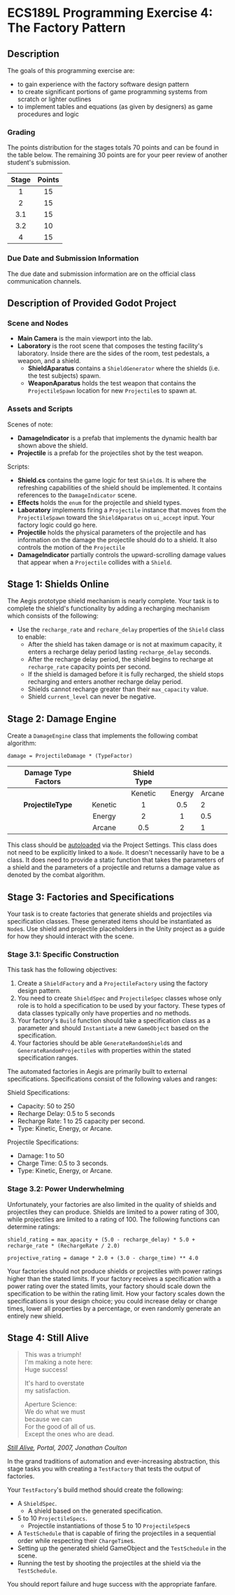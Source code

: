 # ECS189L Programming Exercise 4: The Factory Pattern

## Description

The goals of this programming exercise are:
* to gain experience with the factory software design pattern
* to create significant portions of game programming systems from scratch or lighter outlines
* to implement tables and equations (as given by designers) as game procedures and logic

### Grading
The points distribution for the stages totals 70 points and can be found in the table below. The remaining 30 points are for your peer review of another student's submission.

| Stage | Points |
|:-----:|:------:|
|  1    |   15   |
|  2    |   15   |
|  3.1  |   15   |
|  3.2  |   10   |
|  4    |   15   |


### Due Date and Submission Information

The due date and submission information are on the official class communication channels.

## Description of Provided Godot Project 

### Scene and Nodes

* **Main Camera** is the main viewport into the lab.
* **Laboratory** is the root scene that composes the testing facility's laboratory. Inside there are the sides of the room, test pedestals, a weapon, and a shield. 
  * **ShieldAparatus** contains a `ShieldGenerator` where the shields (i.e. the test subjects) spawn.
  * **WeaponAparatus** holds the test weapon that contains the `ProjectileSpawn` location for new `Projectile`s to spawn at.

### Assets and Scripts

Scenes of note:  
* **DamageIndicator** is a prefab that implements the dynamic health bar shown above the shield.
* **Projectile** is a prefab for the projectiles shot by the test weapon.

Scripts: 
* **Shield.cs** contains the game logic for test `Shield`s. It is where the refreshing capabilities of the shield should be implemented. It contains references to the `DamageIndicator` scene.
* **Effects** holds the `enum` for the projectile and shield types.
* **Laboratory** implements firing a `Projectile` instance that moves from the `ProjectileSpawn` toward the `ShieldAparatus` on `ui_accept` input. Your factory logic could go here.
* **Projectile** holds the physical parameters of the projectile and has information on the damage the projectile should do to a shield. It also controls the motion of the `Projectile`
* **DamageIndicator** partially controls the upward-scrolling damage values that appear when a `Projectile` collides with a `Shield`.

## Stage 1: Shields Online

The Aegis prototype shield mechanism is nearly complete. Your task is to complete the shield's functionality by adding a recharging mechanism which consists of the following:
* Use the `recharge_rate` and `rechare_delay` properties of the `Shield` class to enable:
  * After the shield has taken damage or is not at maximum capacity, it enters a recharge delay period lasting `recharge_delay` seconds.
  * After the recharge delay period, the shield begins to recharge at `recharge_rate` capacity points per second.
  * If the shield is damaged before it is fully recharged, the shield stops recharging and enters another recharge delay period.
  * Shields cannot recharge greater than their `max_capacity` value.
  * Shield `current_level` can never be negative.

## Stage 2: Damage Engine

Create a `DamageEngine` class that implements the following combat algorithm:

`damage = ProjectileDamage * (TypeFactor)`

| Damage Type Factors |         | Shield Type |        |        |
|:-------------------:|:-------:|:-----------:|:------:|--------|
|                     |         |   Kenetic   | Energy | Arcane |
|  **ProjectileType** | Kenetic |      1      |   0.5  |    2   |
|                     |  Energy |      2      |    1   |   0.5  |
|                     |  Arcane |     0.5     |    2   |    1   |

This class should be [autoloaded](https://docs.godotengine.org/en/stable/tutorials/scripting/singletons_autoload.html) via the Project Settings. This class does not need to be explicitly linked to a `Node`. It doesn't necessarily have to be a class. It does need to provide a static function that takes the parameters of a shield and the parameters of a projectile and returns a damage value as denoted by the combat algorithm. 

## Stage 3: Factories and Specifications

Your task is to create factories that generate shields and projectiles via specification classes. These generated items should be instantiated as `Node`s. Use shield and projectile placeholders in the Unity project as a guide for how they should interact with the scene. 

### Stage 3.1: Specific Construction

This task has the following objectives:
1. Create a `ShieldFactory` and a `ProjectileFactory` using the factory design pattern.
2. You need to create `ShieldSpec` and `ProjectileSpec` classes whose only role is to hold a specification to be used by your factory. These types of data classes typically only have properties and no methods.
3. Your factory's `Build` function should take a specification class as a parameter and should `Instantiate` a new `GameObject` based on the specification.
4. Your factories should be able `GenerateRandomShield`s and `GenerateRandomProjectile`s with properties within the stated specification ranges.

The automated factories in Aegis are primarily built to external specifications. Specifications consist of the following values and ranges:

Shield Specifications:
* Capacity: 50 to 250
* Recharge Delay: 0.5 to 5 seconds
* Recharge Rate: 1 to 25 capacity per second.
* Type: Kinetic, Energy, or Arcane.

Projectile Specifications:
* Damage: 1 to 50
* Charge Time: 0.5 to 3 seconds.
* Type: Kinetic, Energy, or Arcane.

### Stage 3.2: Power Underwhelming

Unfortunately, your factories are also limited in the quality of shields and projectiles they can produce. Shields are limited to a power rating of 300, while projectiles are limited to a rating of 100. The following functions can determine ratings:

`shield_rating = max_apacity + (5.0 - recharge_delay) * 5.0 + recharge_rate * (RechargeRate / 2.0)`

`projective_rating = damage * 2.0 + (3.0 - charge_time) ** 4.0`

Your factories should not produce shields or projectiles with power ratings higher than the stated limits. If your factory receives a specification with a power rating over the stated limits, your factory should scale down the specification to be within the rating limit. How your factory scales down the specifications is your design choice; you could increase delay or change times, lower all properties by a percentage, or even randomly generate an entirely new shield.

## Stage 4: Still Alive

>This was a triumph!  
>I'm making a note here:  
>Huge success!  
>  
>It's hard to overstate  
>my satisfaction.  
>  
>Aperture Science:  
>We do what we must  
>because we can  
>For the good of all of us.  
>Except the ones who are dead.  

*[Still Alive](https://www.youtube.com/watch?v=VuLktUzq23c), Portal, 2007, Jonathan Coulton*  

In the grand traditions of automation and ever-increasing abstraction, this stage tasks you with creating a `TestFactory` that tests the output of factories.

Your `TestFactory`'s build method should create the following:
* A `ShieldSpec`.
  * A shield based on the generated specification.
* 5 to 10 `ProjectileSpecs`.
  * Projectile instantiations of those 5 to 10 `ProjectileSpec`s
* A `TestSchedule` that is capable of firing the projectiles in a sequential order while respecting their `ChargeTime`s.
* Setting up the generated shield GameObject and the `TestSchedule` in the scene.
* Running the test by shooting the projectiles at the shield via the `TestSchedule`.

You should report failure and huge success with the appropriate fanfare.
